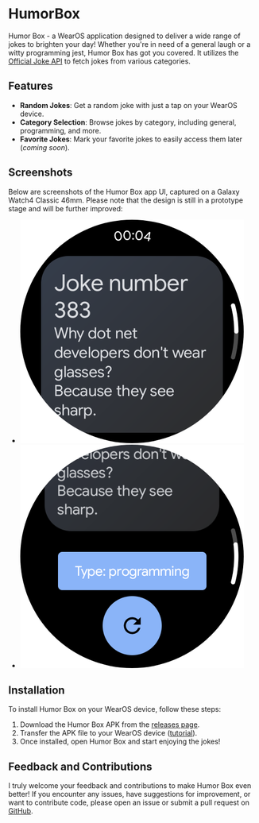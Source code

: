 # HumorBox

Humor Box - a WearOS application designed to deliver a wide range of jokes to brighten your day! Whether you're in need of a general laugh or a witty programming jest, Humor Box has got you covered. It utilizes the [Official Joke API](https://github.com/15Dkatz/official_joke_api) to fetch jokes from various categories.

## Features

- **Random Jokes**: Get a random joke with just a tap on your WearOS device.
- **Category Selection**: Browse jokes by category, including general, programming, and more.
- **Favorite Jokes**: Mark your favorite jokes to easily access them later (*coming soon*).

## Screenshots

Below are screenshots of the Humor Box app UI, captured on a Galaxy Watch4 Classic 46mm. Please note that the design is still in a prototype stage and will be further improved:

- ![Joke Presentation](https://github.com/Rahyan/HumorBox/blob/main/medias/HumorBox-Joke.png)
- ![Buttons Presentation](https://github.com/Rahyan/HumorBox/blob/main/medias/HumorBox-Buttons.png)

## Installation

To install Humor Box on your WearOS device, follow these steps:
1. Download the Humor Box APK from the [releases page](https://github.com/Rahyan/HumorBox/releases).
2. Transfer the APK file to your WearOS device ([tutorial](https://faceoff.watch/)).
3. Once installed, open Humor Box and start enjoying the jokes!

## Feedback and Contributions

I truly welcome your feedback and contributions to make Humor Box even better! If you encounter any issues, have suggestions for improvement, or want to contribute code, please open an issue or submit a pull request on [GitHub](https://github.com/Rahyan/HumorBox).

